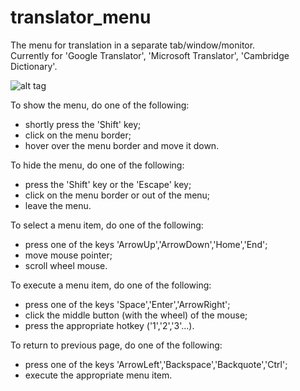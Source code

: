 # translator_menu

The menu for translation in a separate tab/window/monitor.  
Currently for 'Google Translator', 'Microsoft Translator', 'Cambridge Dictionary'.

![alt tag](https://github.com/y4v8/translator_menu/blob/master/screenshot.png)

To show the menu, do one of the following:
- shortly press the 'Shift' key;
- click on the menu border;
- hover over the menu border and move it down.

To hide the menu, do one of the following:
- press the 'Shift' key or the 'Escape' key;
- click on the menu border or out of the menu;
- leave the menu.

To select a menu item, do one of the following:
- press one of the keys 'ArrowUp','ArrowDown','Home','End';
- move mouse pointer;
- scroll wheel mouse.

To execute a menu item, do one of the following:
- press one of the keys 'Space','Enter','ArrowRight';
- click the middle button (with the wheel) of the mouse;
- press the appropriate hotkey ('1','2','3'...).

To return to previous page, do one of the following:
- press one of the keys 'ArrowLeft','Backspace','Backquote','Ctrl';
- execute the appropriate menu item.
